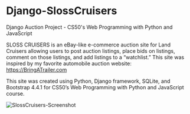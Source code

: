 # Django-SlossCruisers
Django Auction Project - CS50's Web Programming with Python and JavaScript

SLOSS CRUISERS is an eBay-like e-commerce auction site for Land Cruisers allowing users to post auction listings, place bids on listings, comment on those listings, and add listings to a “watchlist.” This site was inspired by my favorite automobile auction website: https://BringATrailer.com 

This site was created using Python, Django framework, SQLite, and Bootstrap 4.4.1 for CS50’s Web Programming with Python and JavaScript course. 

![SlossCruisers-Screenshot](https://github.com/blaineprickett/Django-SlossCruisers/assets/109476886/857689cf-cdb4-4408-b671-bff055e4a227)
